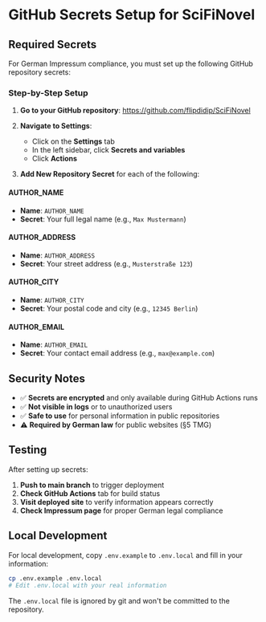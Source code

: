 # GitHub Secrets Setup for SciFiNovel

## Required Secrets

For German Impressum compliance, you must set up the following GitHub repository secrets:

### Step-by-Step Setup

1. **Go to your GitHub repository**: https://github.com/flipdidip/SciFiNovel

2. **Navigate to Settings**:

   - Click on the **Settings** tab
   - In the left sidebar, click **Secrets and variables**
   - Click **Actions**

3. **Add New Repository Secret** for each of the following:

#### AUTHOR_NAME

- **Name**: `AUTHOR_NAME`
- **Secret**: Your full legal name (e.g., `Max Mustermann`)

#### AUTHOR_ADDRESS

- **Name**: `AUTHOR_ADDRESS`
- **Secret**: Your street address (e.g., `Musterstraße 123`)

#### AUTHOR_CITY

- **Name**: `AUTHOR_CITY`
- **Secret**: Your postal code and city (e.g., `12345 Berlin`)

#### AUTHOR_EMAIL

- **Name**: `AUTHOR_EMAIL`
- **Secret**: Your contact email address (e.g., `max@example.com`)

## Security Notes

- ✅ **Secrets are encrypted** and only available during GitHub Actions runs
- ✅ **Not visible in logs** or to unauthorized users
- ✅ **Safe to use** for personal information in public repositories
- ⚠️ **Required by German law** for public websites (§5 TMG)

## Testing

After setting up secrets:

1. **Push to main branch** to trigger deployment
2. **Check GitHub Actions** tab for build status
3. **Visit deployed site** to verify information appears correctly
4. **Check Impressum page** for proper German legal compliance

## Local Development

For local development, copy `.env.example` to `.env.local` and fill in your information:

```bash
cp .env.example .env.local
# Edit .env.local with your real information
```

The `.env.local` file is ignored by git and won't be committed to the repository.
